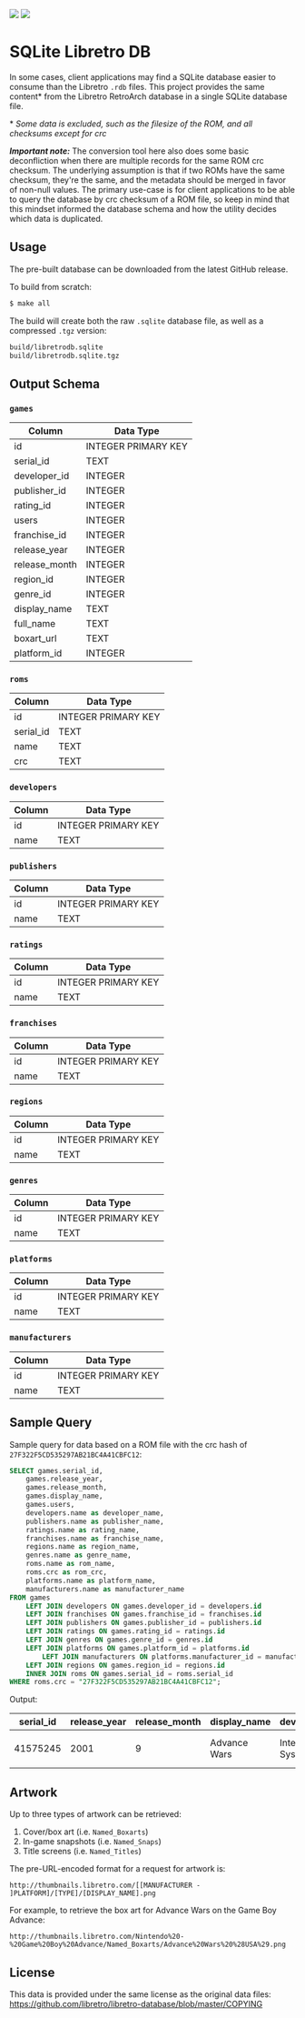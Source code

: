 <img src="https://img.shields.io/badge/size-35%20MB-blue"></img>
<img src="https://img.shields.io/badge/compressed%20size-14%20MB-blue"></img>

# SQLite Libretro DB

In some cases, client applications may find a SQLite database easier to consume than the Libretro `.rdb` files. This project provides
the same content* from the Libretro RetroArch database in a single SQLite database file.

\* *Some data is excluded, such as the filesize of the ROM, and all checksums except for crc*

***Important note:*** The conversion tool here also does some basic deconfliction when there are multiple records for the same ROM crc checksum.
The underlying assumption is that if two ROMs have the same checksum, they're the same, and the metadata should be merged in favor of non-null
values. The primary use-case is for client applications to be able to query the database by crc checksum of a ROM file, so keep in mind that
this mindset informed the database schema and how the utility decides which data is duplicated.

## Usage

The pre-built database can be downloaded from the latest GitHub release.

To build from scratch:

```bash
$ make all
```

The build will create both the raw `.sqlite` database file, as well as a compressed `.tgz` version:

```bash
build/libretrodb.sqlite
build/libretrodb.sqlite.tgz
```

## Output Schema

### `games`

| Column | Data Type |
| ------ | --------- |
| id | INTEGER PRIMARY KEY |
| serial_id | TEXT |
| developer_id | INTEGER |
| publisher_id | INTEGER |
| rating_id | INTEGER |
| users | INTEGER |
| franchise_id | INTEGER |
| release_year | INTEGER |
| release_month | INTEGER |
| region_id | INTEGER |
| genre_id | INTEGER |
| display_name | TEXT |
| full_name | TEXT |
| boxart_url | TEXT |
| platform_id | INTEGER |

### `roms`

| Column | Data Type |
| ------ | --------- |
| id | INTEGER PRIMARY KEY |
| serial_id | TEXT |
| name | TEXT |
| crc | TEXT |

### `developers`

| Column | Data Type |
| ------ | --------- |
| id | INTEGER PRIMARY KEY |
| name | TEXT |

### `publishers`

| Column | Data Type |
| ------ | --------- |
| id | INTEGER PRIMARY KEY |
| name | TEXT |

### `ratings`

| Column | Data Type |
| ------ | --------- |
| id | INTEGER PRIMARY KEY |
| name | TEXT |

### `franchises`

| Column | Data Type |
| ------ | --------- |
| id | INTEGER PRIMARY KEY |
| name | TEXT |

### `regions`

| Column | Data Type |
| ------ | --------- |
| id | INTEGER PRIMARY KEY |
| name | TEXT |

### `genres`

| Column | Data Type |
| ------ | --------- |
| id | INTEGER PRIMARY KEY |
| name | TEXT |

### `platforms`

| Column | Data Type |
| ------ | --------- |
| id | INTEGER PRIMARY KEY |
| name | TEXT |

### `manufacturers`

| Column | Data Type |
| ------ | --------- |
| id | INTEGER PRIMARY KEY |
| name | TEXT |

## Sample Query

Sample query for data based on a ROM file with the crc hash of `27F322F5CD535297AB21BC4A41CBFC12`:

```sql
SELECT games.serial_id,
	games.release_year,
	games.release_month,
	games.display_name,
	games.users,
	developers.name as developer_name,
	publishers.name as publisher_name,
	ratings.name as rating_name,
	franchises.name as franchise_name,
	regions.name as region_name,
	genres.name as genre_name,
	roms.name as rom_name,
	roms.crc as rom_crc,
	platforms.name as platform_name,
	manufacturers.name as manufacturer_name
FROM games
	LEFT JOIN developers ON games.developer_id = developers.id
	LEFT JOIN franchises ON games.franchise_id = franchises.id
	LEFT JOIN publishers ON games.publisher_id = publishers.id
	LEFT JOIN ratings ON games.rating_id = ratings.id
	LEFT JOIN genres ON games.genre_id = genres.id
	LEFT JOIN platforms ON games.platform_id = platforms.id
		LEFT JOIN manufacturers ON platforms.manufacturer_id = manufacturers.id
	LEFT JOIN regions ON games.region_id = regions.id
	INNER JOIN roms ON games.serial_id = roms.serial_id
WHERE roms.crc = "27F322F5CD535297AB21BC4A41CBFC12";
```

Output:

| serial_id | release_year | release_month | display_name | developer_name | franchise_name | region_name | genre_name | rom_name | rom_crc | platform_name | manufacturer_name |
| --------- | ------------ | ------------- | ------------ | -------------- | -------------- | ----------- | ---------- | -------- | ------- | ------------- | ----------------- |
| 41575245 | 2001 | 9 | Advance Wars | Intelligent Systems | Advance Wars | USA | Strategy | Advance Wars (USA).gba | 27F322F5CD535297AB21BC4A41CBFC12 | Game Boy Advance | Nintendo |

## Artwork

Up to three types of artwork can be retrieved:

1. Cover/box art (i.e. `Named_Boxarts`)
2. In-game snapshots (i.e. `Named_Snaps`)
3. Title screens (i.e. `Named_Titles`)

The pre-URL-encoded format for a request for artwork is:

```
http://thumbnails.libretro.com/[[MANUFACTURER - ]PLATFORM]/[TYPE]/[DISPLAY_NAME].png
```

For example, to retrieve the box art for Advance Wars on the Game Boy Advance:

```
http://thumbnails.libretro.com/Nintendo%20-%20Game%20Boy%20Advance/Named_Boxarts/Advance%20Wars%20%28USA%29.png
```

## License

This data is provided under the same license as the original data files: https://github.com/libretro/libretro-database/blob/master/COPYING
